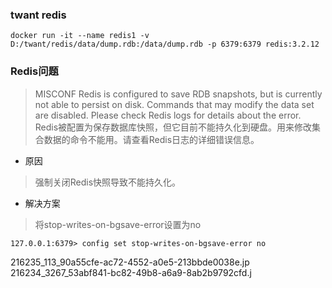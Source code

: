 
### twant redis
```shell
docker run -it --name redis1 -v D:/twant/redis/data/dump.rdb:/data/dump.rdb -p 6379:6379 redis:3.2.12
```

### Redis问题
> MISCONF Redis is configured to save RDB snapshots, but is currently not able to persist on disk. 
> Commands that may modify the data set are disabled. Please check Redis logs for details about the error.
> Redis被配置为保存数据库快照，但它目前不能持久化到硬盘。用来修改集合数据的命令不能用。请查看Redis日志的详细错误信息。

- 原因
> 强制关闭Redis快照导致不能持久化。

- 解决方案
> 将stop-writes-on-bgsave-error设置为no
```shell
127.0.0.1:6379> config set stop-writes-on-bgsave-error no
```
216235_113_90a55cfe-ac72-4552-a0e5-213bbde0038e.jp
216234_3267_53abf841-bc82-49b8-a6a9-8ab2b9792cfd.j